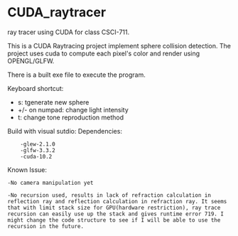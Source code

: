 # CUDA_raytracer
ray tracer using CUDA for class CSCI-711.

This is a CUDA Raytracing project implement sphere collision detection. The project uses cuda to compute each pixel's color and render using OPENGL/GLFW. 

There is a built exe file to execute the program.

Keyboard shortcut:

- s:		tgenerate new sphere
- +/- on numpad:	change light intensity
- t:		change tone reproduction method


Build with visual sutdio:
	Dependencies:
	
		-glew-2.1.0
		-glfw-3.3.2
		-cuda-10.2
	

Known Issue: 

    -No camera manipulation yet
	
    -No recursion used, results in lack of refraction calculation in reflection ray and reflection calculation in refraction ray. It seems that with limit stack size for GPU(hardware restriction), ray trace recursion can easily use up the stack and gives runtime error 719. I might change the code structure to see if I will be able to use the recursion in the future. 
